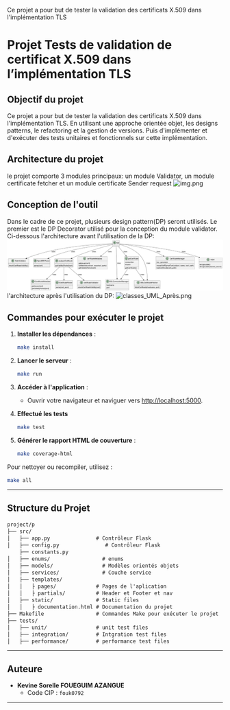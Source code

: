 Ce projet a pour but de tester la validation des 
certificats X.509 dans l'implémentation TLS

# Projet  Tests de validation de certificat X.509 dans l’implémentation TLS

## Objectif du projet

Ce projet a pour but de tester la validation des 
certificats X.509 dans l'implémentation TLS. En utilisant une approche orientée objet, les 
designs patterns, le refactoring et la gestion de versions. Puis d'implémenter et 
d'exécuter des tests unitaires et fonctionnels sur cette implémentation.

## Architecture du projet
le projet comporte 3 modules principaux: un module Validator, 
un module certificate fetcher et un module certificate Sender request
![img.png](img.png)

## Conception de l'outil
Dans le cadre de ce projet, plusieurs design pattern(DP) seront utilisés.
Le premier est le DP Decorator utilisé pour la conception du module validator.
Ci-dessous l'architecture avant l'utilisation de la DP:
![packages_UML_Avant.png](Images/packages_UML_Avant.png)
l'architecture après l'utilisation du DP:
![classes_UML_Après.png](Images/classes_UML_Apr%C3%A8s.png)
## Commandes pour exécuter le projet

1. **Installer les dépendances** :
   ```bash
   make install
   ```
2. **Lancer le serveur** :
   ```bash
   make run
   ```
3. **Accéder à l'application** :
   - Ouvrir votre navigateur et naviguer vers [http://localhost:5000](http://localhost:5000).

4. **Effectué les tests**
   ```bash
   make test
   ```

4. **Générer le rapport HTML de couverture** :
   ```bash
   make coverage-html
   ```

Pour nettoyer ou recompiler, utilisez :

```bash
make all
```

---

## Structure du Projet

```
project/p
├── src/
│   ├── app.py               # Contrôleur Flask
│   ├── config.py               # Contrôleur Flask
    ├── constants.py 
│   ├── enums/                 # enums
│   ├── models/                # Modèles orientés objets
│   ├── services/              # Couche service
│   ├── templates/
│   │   ├ pages/             # Pages de l'aplication
│   │   ├ partials/          # Header et Footer et nav
│   ├── static/              # Static files
│   │   ├ documentation.html # Documentation du projet
├── Makefile                 # Commandes Make pour exécuter le projet
├── tests/
│   ├── unit/                # unit test files
│   ├── integration/         # Intgration test files
│   ├── performance/         # performance test files
```

---

## Auteure

- **Kevine Sorelle FOUEGUIM AZANGUE**
  - Code CIP : `fouk0792`

---